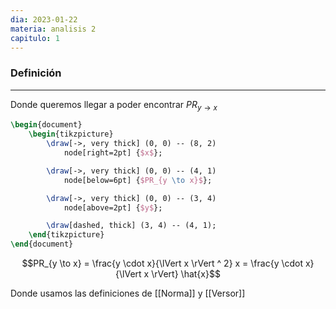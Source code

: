 ```yaml
---
dia: 2023-01-22
materia: analisis 2
capitulo: 1
---
```

### Definición
---
Donde queremos llegar a poder encontrar $PR_{y \to x}$

```tikz 
\begin{document} 
	\begin{tikzpicture}
		\draw[->, very thick] (0, 0) -- (8, 2)
			node[right=2pt] {$x$};

		\draw[->, very thick] (0, 0) -- (4, 1)
			node[below=6pt] {$PR_{y \to x}$};

		\draw[->, very thick] (0, 0) -- (3, 4)
			node[above=2pt] {$y$};

		\draw[dashed, thick] (3, 4) -- (4, 1);
	\end{tikzpicture}
\end{document} 
```


$$PR_{y \to x} = \frac{y \cdot x}{\lVert x \rVert ^ 2} x = \frac{y \cdot x}{\lVert x \rVert} \hat{x}$$

Donde usamos las definiciones de [[Norma]] y [[Versor]]
